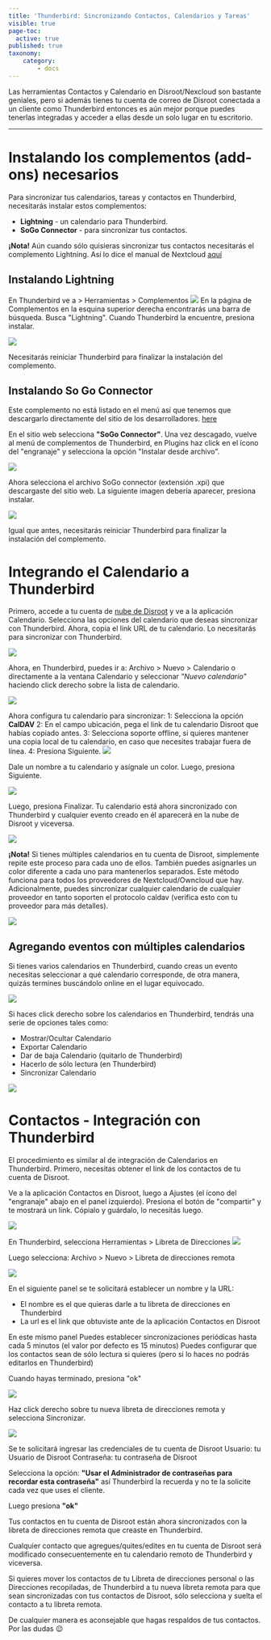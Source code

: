 ```yaml
---
title: 'Thunderbird: Sincronizando Contactos, Calendarios y Tareas'
visible: true
page-toc:
  active: true
published: true
taxonomy:
    category:
        - docs
---
```


Las herramientas Contactos y Calendario en Disroot/Nexcloud son bastante geniales, pero si además tienes tu cuenta de correo de Disroot conectada a un cliente como Thunderbird entonces es aún mejor porque puedes tenerlas integradas y acceder a ellas desde un solo lugar en tu escritorio.

---------


# Instalando los complementos (add-ons) necesarios

Para sincronizar tus calendarios, tareas y contactos en Thunderbird, necesitarás instalar estos complementos:

* **Lightning** - un calendario para Thunderbird.
* **SoGo Connector**  - para sincronizar tus contactos.

**¡Nota!** Aún cuando sólo quisieras sincronizar tus contactos necesitarás el complemento Lightning. Así lo dice el manual de Nextcloud [aquí](https://docs.nextcloud.com/server/9.0/user_manual/pim/sync_thunderbird.html)

## Instalando Lightning

En Thunderbird ve a > Herramientas > Complementos
![](en/thunderbird_1.png)
En la página de Complementos en la esquina superior derecha encontrarás una barra de búsqueda. Busca "Lightning". Cuando Thunderbird la encuentre, presiona instalar.

![](en/thunderbird_2.png)

Necesitarás reiniciar Thunderbird para finalizar la instalación del complemento.

## Instalando So Go Connector

Este complemento no está listado en el menú así que tenemos que descargarlo directamente del sitio de los desarrolladores. [here](https://sogo.nu/download.html#/frontends)

En el sitio web selecciona **"SoGo Connector"**. Una vez descagado, vuelve al menú de complementos de Thunderbird, en Plugins haz click en el ícono del "engranaje" y selecciona la opción "Instalar desde archivo".

![](en/thunderbird_3.png)

Ahora selecciona el archivo SoGo connector (extensión .xpi) que descargaste del sitio web.
La siguiente imagen debería aparecer, presiona instalar.

![](en/thunderbird_4.png)

Igual que antes, necesitarás reiniciar Thunderbird para finalizar la instalación del complemento.


# Integrando el Calendario a Thunderbird

Primero, accede a tu cuenta de [nube de Disroot](https://cloud.disroot.org) y ve a la aplicación Calendario. Selecciona las opciones del calendario que deseas sincronizar con Thunderbird.
Ahora, copia el link URL de tu calendario. Lo necesitarás para sincronizar con Thunderbird.

 ![](en/thunderbird_6.png)

Ahora, en Thunderbird, puedes ir a: Archivo > Nuevo > Calendario o directamente a la ventana Calendario y seleccionar *"Nuevo calendario"* haciendo click derecho sobre la lista de calendario.

![](en/thunderbird_7.png)

Ahora configura tu calendario para sincronizar:
1: Selecciona la opción **CalDAV**
2: En el campo ubicación, pega el link de tu calendario Disroot que habías copiado antes.
3: Selecciona soporte offline, si quieres mantener una copia local de tu calendario, en caso que necesites trabajar fuera de línea.
4: Presiona Siguiente.
![](en/thunderbird_8.png)

Dale un nombre a tu calendario y asígnale un color.
Luego, presiona Siguiente.

![](en/thunderbird_9.png)

Luego, presiona Finalizar.
Tu calendario está ahora sincronizado con Thunderbird y cualquier evento creado en él aparecerá en la nube de Disroot y viceversa.

![](en/thunderbird_10.png)

**¡Nota!**
Si tienes múltiples calendarios en tu cuenta de Disroot, simplemente repite este proceso para cada uno de ellos. También puedes asignarles un color diferente a cada uno para mantenerlos separados. Este método funciona para todos los proveedores de Nextcloud/Owncloud que hay.
Adicionalmente, puedes sincronizar cualquier calendario de cualquier proveedor en tanto soporten el protocolo caldav (verifica esto con tu proveedor para más detalles).

![](en/thunderbird_11.png)

## Agregando eventos con múltiples calendarios
Si tienes varios calendarios en Thunderbird, cuando creas un evento necesitas seleccionar a qué calendario corresponde, de otra manera, quizás termines buscándolo online en el lugar equivocado.

![](en/thunderbird_12.png)

Si haces click derecho sobre los calendarios en Thunderbird, tendrás una serie de opciones tales como:

* Mostrar/Ocultar Calendario
* Exportar Calendario
* Dar de baja Calendario (quitarlo de Thunderbird)
* Hacerlo de sólo lectura (en Thunderbird)
* Sincronizar Calendario

![](en/thunderbird_13.png)

# Contactos - Integración con Thunderbird

El procedimiento es similar al de integración de Calendarios en Thunderbird. Primero, necesitas obtener el link de los contactos de tu cuenta de Disroot.

Ve a la aplicación Contactos en Disroot, luego a Ajustes (el ícono del "engranaje" abajo en el panel izquierdo). Presiona el botón de "compartir" y te mostrará un link.
Cópialo y guárdalo, lo necesitás luego.

![](en/thunderbird_contacts-1.png)

En Thunderbird, selecciona Herramientas > Libreta de Direcciones
![](en/thunderbird_contacts-2.png)

Luego selecciona: Archivo > Nuevo > Libreta de direcciones remota

![](en/thunderbird_contacts-3.png)

En el siguiente panel se te solicitará establecer un nombre y la URL:

* El nombre es el que quieras darle a tu libreta de direcciones en Thunderbird
* La url es el link que obtuviste ante de la aplicación Contactos en Disroot

En este mismo panel
Puedes establecer sincronizaciones periódicas hasta cada 5 minutos (el valor por defecto es 15 minutos)
Puedes configurar que los contactos sean de sólo lectura si quieres (pero si lo haces no podrás editarlos en Thunderbird)

Cuando hayas terminado, presiona "ok"

![](en/thunderbird_contacts-4.png)

Haz click derecho sobre tu nueva libreta de direcciones remota y selecciona Sincronizar.

![](en/thunderbird_contacts-5.png)

Se te solicitará ingresar las credenciales de tu cuenta de Disroot
Usuario: tu Usuario de Disroot
Contraseña: tu contraseña de Disroot

Selecciona la opción: **"Usar el Administrador de contraseñas para recordar esta contraseña"** así Thunderbird la recuerda y no te la solicite cada vez que uses el cliente.

Luego presiona **"ok"**


Tus contactos en tu cuenta de Disroot están ahora sincronizados con la libreta de direcciones remota que creaste en Thunderbird.


Cualquier contacto que agregues/quites/edites en tu cuenta de Disroot será modificado consecuentemente en tu calendario remoto de Thunderbird y viceversa.

Si quieres mover los contactos de tu Libreta de direcciones personal o las Direcciones recopiladas, de Thunderbird a tu nueva libreta remota para que sean sincronizadas con tus contactos de Disroot, sólo selecciona y suelta el contacto a tu libreta remota.

De cualquier manera es aconsejable que hagas respaldos de tus contactos. Por las dudas :wink:
